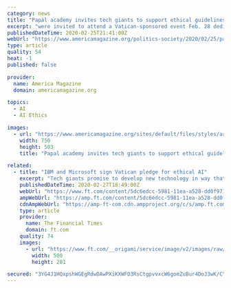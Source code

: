 ```yaml
---
category: news
title: "Papal academy invites tech giants to support ethical guidelines for AI"
excerpt: "were invited to attend a Vatican-sponsored event Feb. 28 dedicated to \"human-centric artificial intelligence\" and to sign a joint \"Call for AI Ethics.\" The appeal will ask that particular \"ethical principles be present in AI products that they develop, sell and use,\" Father Paolo Benanti, a papal academy member and Third Order Regular of St ..."
publishedDateTime: 2020-02-25T21:41:00Z
webUrl: "https://www.americamagazine.org/politics-society/2020/02/25/papal-academy-invites-tech-giants-support-ethical-guidelines-ai"
type: article
quality: 54
heat: -1
published: false

provider:
  name: America Magazine
  domain: americamagazine.org

topics:
  - AI
  - AI Ethics

images:
  - url: "https://www.americamagazine.org/sites/default/files/styles/article_image_750_x_503_/public/main_image/20200225T0938-34325-CNS-LIFE-ACADEMY-AI_800.jpg.png?itok=dMiW0Wd3"
    width: 750
    height: 503
    title: "Papal academy invites tech giants to support ethical guidelines for AI"

related:
  - title: "IBM and Microsoft sign Vatican pledge for ethical AI"
    excerpt: "Tech giants promise to develop new technology in way that protects the rights of all people The 'Rome Call for AI Ethics' document calls for artificial intelligence to safeguard the rights of all humankind and for new regulations in fields such as facial recognition IBM and Microsoft have signed an “ethical resolution” with the Vatican to ..."
    publishedDateTime: 2020-02-27T18:49:00Z
    webUrl: "https://www.ft.com/content/5dc6edcc-5981-11ea-a528-dd0f971febbc"
    ampWebUrl: "https://amp.ft.com/content/5dc6edcc-5981-11ea-a528-dd0f971febbc"
    cdnAmpWebUrl: "https://amp-ft-com.cdn.ampproject.org/c/s/amp.ft.com/content/5dc6edcc-5981-11ea-a528-dd0f971febbc"
    type: article
    provider:
      name: The Financial Times
      domain: ft.com
    quality: 74
    images:
      - url: "https://www.ft.com/__origami/service/image/v2/images/raw/http%3A%2F%2Fcom.ft.imagepublish.upp-prod-us.s3.amazonaws.com%2F41f09a98-5964-11ea-a528-dd0f971febbc?source=google-amp&fit=scale-down&width=500"
        width: 500
        height: 281

secured: "3YG4J1HQxpshWGEgRdwDAwPXiKXWFO3RsCtgpvvxcW6gomZuBur4DoJ3wK/CYoHeWlGIfAv09k8pQ3jcMLgfrwH0tE92bK3qjgkdWnPllRR/0UYi+jDe80JPf9YZvvzg+Tt1WulwpsmWSbQk2iMDVbo/AOoIIWphzTkGhN4FiB0SOxKC6V3zVaJwhK7BVBz4rFiSeepoV7GU7rhwcdTI1unIAgDa03yyWz6LZ5UFRDxbYeNVvzq19AfJPcOo0QRdMRTe2O7DRfl4JZIW++fg0OndBbiyXOefonjihldKYDMpWMg5rYnLXfgNsQVeb5FUAlIGXbG8284EwD4SCmsiLyM73OAj9zWn0umhZKUnHMyn1Kc50swD2oKUo2nx/gHuUq6P53AFVTAss4N3CR6YCVthHrGQPqo+n0zZFXZZZUZYmNgyX7a+QKaBAm1vAT8FAReIoBXoW3WxfaVF0hnEe3iufdq2RPm6cRhyGvbxUc8=;KbEQHIzCcUk9+WAu3b+T+Q=="
---
```


